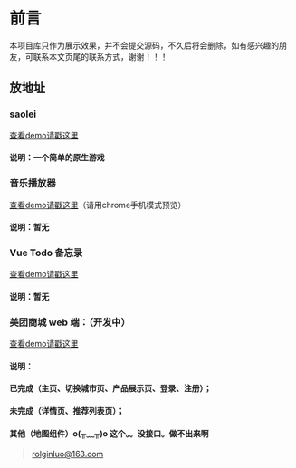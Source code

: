 # 前言

本项目库只作为展示效果，并不会提交源码，不久后将会删除，如有感兴趣的朋友，可联系本文页尾的联系方式，谢谢！！！

## 放地址
### saolei
[查看demo请戳这里](https://rolginluo.github.io/saolei/)
#### 说明：一个简单的原生游戏

### 音乐播放器
[查看demo请戳这里](https://rolginluo.github.io/qqMusic/dist/html/)（请用chrome手机模式预览）
#### 说明：暂无

### Vue Todo 备忘录
[查看demo请戳这里](https://rolginluo.github.io/todu-vue2ban/dist/)
#### 说明：暂无

### 美团商城 web 端：（开发中） 
[查看demo请戳这里](https://rolginluo.github.io/mt-app/dist)
#### 说明：
#### 已完成（主页、切换城市页、产品展示页、登录、注册）；
#### 未完成（详情页、推荐列表页）；
#### 其他（地图组件）o(╥﹏╥)o 这个。。没接口。做不出来啊

>  rolginluo@163.com